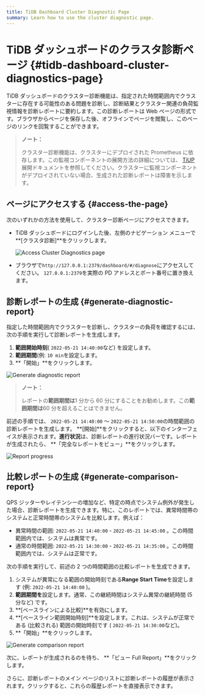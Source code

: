 ```yaml
---
title: TiDB Dashboard Cluster Diagnostic Page
summary: Learn how to use the cluster diagnostic page.
---
```


# TiDB ダッシュボードのクラスタ診断ページ {#tidb-dashboard-cluster-diagnostics-page}

TiDB ダッシュボードのクラスター診断機能は、指定された時間範囲内でクラスターに存在する可能性のある問題を診断し、診断結果とクラスター関連の負荷監視情報を診断レポートに要約します。この診断レポートは Web ページの形式です。ブラウザからページを保存した後、オフラインでページを閲覧し、このページのリンクを回覧することができます。

> **ノート：**
>
> クラスター診断機能は、クラスターにデプロイされた Prometheus に依存します。この監視コンポーネントの展開方法の詳細については、 [TiUP](/tiup/tiup-overview.md)展開ドキュメントを参照してください。クラスターに監視コンポーネントがデプロイされていない場合、生成された診断レポートは障害を示します。

## ページにアクセスする {#access-the-page}

次のいずれかの方法を使用して、クラスター診断ページにアクセスできます。

-   TiDB ダッシュボードにログインした後、左側のナビゲーション メニューで**[クラスタ診断]**をクリックします。

    ![Access Cluster Diagnostics page](https://docs-download.pingcap.com/media/images/docs/dashboard/dashboard-diagnostics-access-v650.png)

-   ブラウザで`http://127.0.0.1:2379/dashboard/#/diagnose`にアクセスしてください。 `127.0.0.1:2379`を実際の PD アドレスとポート番号に置き換えます。

## 診断レポートの生成 {#generate-diagnostic-report}

指定した時間範囲内でクラスターを診断し、クラスターの負荷を確認するには、次の手順を実行して診断レポートを生成します。

1.  **範囲開始時刻**( `2022-05-21 14:40:00`など) を設定します。
2.  **範囲期間**(例: `10 min`を設定します。
3.  **「開始」**をクリックします。

![Generate diagnostic report](https://docs-download.pingcap.com/media/images/docs/dashboard/dashboard-diagnostics-gen-report-v650.png)

> **ノート：**
>
> レポートの**範囲期間は**1 分から 60 分にすることをお勧めします。この**範囲期間は**60 分を超えることはできません。

前述の手順では、 `2022-05-21 14:40:00` ～ `2022-05-21 14:50:00`の時間範囲の診断レポートを生成します。 **[開始]**をクリックすると、以下のインターフェイスが表示されます。**進行状況**は、診断レポートの進行状況バーです。レポートが生成されたら、 **「完全なレポートをビュー」**をクリックします。

![Report progress](https://docs-download.pingcap.com/media/images/docs/dashboard/dashboard-diagnostics-gen-process-v650.png)

## 比較レポートの生成 {#generate-comparison-report}

QPS ジッターやレイテンシーの増加など、特定の時点でシステム例外が発生した場合、診断レポートを生成できます。特に、このレポートでは、異常時間帯のシステムと正常時間帯のシステムを比較します。例えば：

-   異常時間の範囲: `2022-05-21 14:40:00` - `2022-05-21 14:45:00` 。この時間範囲内では、システムは異常です。
-   通常の時間範囲: `2022-05-21 14:30:00` - `2022-05-21 14:35:00` 。この時間範囲内では、システムは正常です。

次の手順を実行して、前述の 2 つの時間範囲の比較レポートを生成できます。

1.  システムが異常になる範囲の開始時刻である**Range Start Time**を設定します (例: `2022-05-21 14:40:00` )。
2.  **範囲期間を**設定します。通常、この継続時間はシステム異常の継続時間 (5 分など) です。
3.  **[ベースラインによる比較]**を有効にします。
4.  **[ベースライン範囲開始時刻]**を設定します。これは、システムが正常である (比較される) 範囲の開始時刻です ( `2022-05-21 14:30:00`など)。
5.  **「開始」**をクリックします。

![Generate comparison report](https://docs-download.pingcap.com/media/images/docs/dashboard/dashboard-diagnostics-gen-compare-report-v650.png)

次に、レポートが生成されるのを待ち、 **「ビュー Full Report」**をクリックします。

さらに、診断レポートのメイン ページのリストに診断レポートの履歴が表示されます。クリックすると、これらの履歴レポートを直接表示できます。
